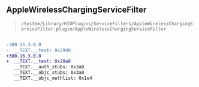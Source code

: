 ## AppleWirelessChargingServiceFilter

> `/System/Library/HIDPlugins/ServiceFilters/AppleWirelessChargingServiceFilter.plugin/AppleWirelessChargingServiceFilter`

```diff

-380.15.3.0.0
-  __TEXT.__text: 0x2998
+380.16.3.0.0
+  __TEXT.__text: 0x29a8
   __TEXT.__auth_stubs: 0x3a0
   __TEXT.__objc_stubs: 0x3a0
   __TEXT.__objc_methlist: 0x1e4

```
